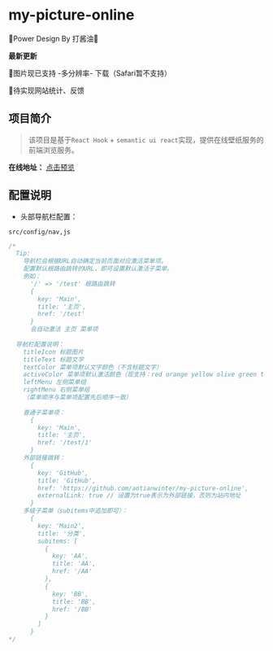 # my-picture-online
🎉Power Design By 打酱油🎉

**最新更新**

🎉图片现已支持 -多分辨率- 下载（Safari暂不支持）

🎉待实现网站统计、反馈

## 项目简介
> 该项目是基于`React Hook` + `semantic ui react`实现，提供在线壁纸服务的前端浏览服务。

**在线地址：** [点击预览](192.168.0.223)

## 配置说明
- 头部导航栏配置：

`src/config/nav,js`
```js
/*
  Tip:
    导航栏会根据URL自动确定当前页面对应激活菜单项。
    配置默认根路由跳转的URL，即可设置默认激活子菜单。
    例如：
      '/' => '/test' 根路由跳转
      {
        key: 'Main',
        title: '主页',
        href: '/test'
      }
      会自动激活 主页 菜单项
      
  导航栏配置说明：
    titleIcon 标题图片
    titleText 标题文字
    textColor 菜单项默认文字颜色（不含标题文字）
    activeColor 菜单项默认激活颜色（现支持：red orange yellow olive green teal blue violet purple pink brown grey black）
    leftMenu 左侧菜单组
    rightMenu 右侧菜单组
    （菜单顺序与菜单项配置先后顺序一致）
    
    普通子菜单项：
      {
        key: 'Main',
        title: '主页',
        href: '/test/1'
      }
    外部链接跳转：
      {
        key: 'GitHub',
        title: 'GitHub',
        href: 'https://github.com/aotianwinter/my-picture-online',
        externalLink: true // 设置为true表示为外部链接，否则为站内地址
      }
    多级子菜单（subitems中追加即可）：
      {
        key: 'Main2',
        title: '分类',
        subitems: [
          {
            key: 'AA',
            title: 'AA',
            href: '/AA'
          },
          {
            key: 'BB',
            title: 'BB',
            href: '/BB'
          }
        ]
      }
*/
```